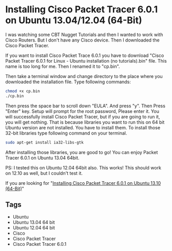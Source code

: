 # Installing Cisco Packet Tracer 6.0.1 on Ubuntu 13.04/12.04 (64-Bit)

I was watching some CBT Nugget Tutorials and then I wanted to work with Cisco Routers. But I don't have any Cisco device. Then I downloaded the Cisco Packet Tracer.

If you want to install Cisco Packet Trace 6.0.1 you have to download "Cisco Packet Tracer 6.0.1 for Linux - Ubuntu installation (no tutorials).bin" file. This name is too long for me. Then I renamed it to "cp.bin".

Then take a terminal window and change directory to the place where you downloaded the installation file. Type following commands:

```bash
chmod +x cp.bin
./cp.bin
```

Then press the space bar to scroll down "EULA". And press "y". Then Press "Enter" key. Setup will prompt for the root password, Please enter it. You will successfully install Cisco Packet Tracer, but if you are going to run it, you will get nothing. That is because libraries you want to run this on 64 bit Ubuntu version are not installed. You have to install them. To install those 32-bit libraries type following command on your terminal.

```bash
sudo apt-get install ia32-libs-gtk
```

After installing those libraries, you are good to go! You can enjoy Packet Tracer 6.0.1 on Ubuntu 13.04 64bit.

PS: I tested this on Ubuntu 12.04 64bit also. This works! This should work on 12.10 as well, but I couldn't test it.

If you are looking for "[Installing Cisco Packet Tracer 6.0.1 on Ubuntu 13.10 (64-Bit)](https://dedunu.info/2013/12/installing-cisco-packet-tracer-601-on.html)"

## Tags

- Ubuntu
- Ubuntu 13.04 64 bit
- Ubuntu 12.04 64 bit
- Cisco
- Cisco Packet Tracer
- Cisco Packet Tracer 6.0.1
